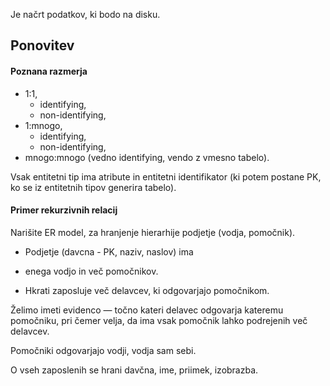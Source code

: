 Je načrt podatkov, ki bodo na disku. 

## Ponovitev
#### Poznana razmerja
- 1:1, 
	- identifying,
	- non-identifying,
- 1:mnogo,  
	- identifying,
	- non-identifying,
- mnogo:mnogo (vedno identifying, vendo z vmesno tabelo).

Vsak entitetni tip ima atribute in entitetni identifikator (ki potem postane PK, ko se iz entitetnih tipov generira tabelo).

#### Primer rekurzivnih relacij
Narišite ER model, za hranjenje hierarhije podjetje (vodja, pomočnik).

- Podjetje (davcna - PK, naziv, naslov) ima 
- enega vodjo in več pomočnikov. 

- Hkrati zaposluje več delavcev, ki odgovarjajo pomočnikom. 

Želimo imeti evidenco — točno kateri delavec odgovarja kateremu pomočniku, pri čemer velja, da ima vsak pomočnik lahko podrejenih več delavcev. 

Pomočniki odgovarjajo vodji, vodja sam sebi. 

O vseh zaposlenih se hrani davčna, ime, priimek, izobrazba.